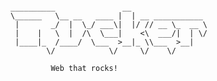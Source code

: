 ```

__________               __                 
\______   \__ __   ____ |  | __ ___________ 
 |       _/  |  \_/ ___\|  |/ // __ \_  __ \
 |    |   \  |  /\  \___|    <\  ___/|  | \/
 |____|_  /____/  \___  >__|_ \\___  >__|   
        \/            \/     \/    \/                                             

```
 
             Web that rocks!                                       

